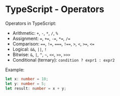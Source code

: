 # TypeScript - Operators

Operators in TypeScript:

- Arithmetic: `+`, `-`, `*`, `/`, `%`
- Assignment: `=`, `+=`, `-=`, `*=`, `/=`
- Comparison: `==`, `!=`, `===`, `!==`, `>`, `<`, `>=`, `<=`
- Logical: `&&`, `||`, `!`
- Bitwise: `&`, `|`, `^`, `~`, `<<`, `>>`, `>>>`
- Conditional (ternary): `condition ? expr1 : expr2`

Example:

```typescript
let x: number = 10;
let y: number = 5;
let result: number = x + y;
```
